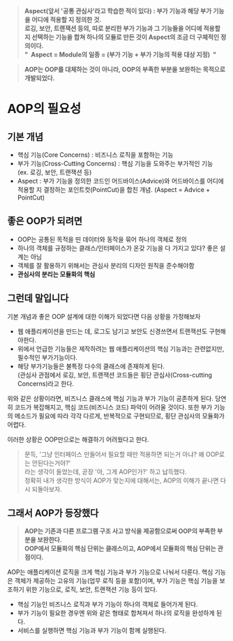 > **Aspect(앞서 '공통 관심사'라고 학습한 적이 있다) : 부가 기능과 해당 부가 기능을 어디에 적용할 지 정의한 것.**  
> **로깅, 보안, 트랜잭션 등의, 따로 분리한 부가 기능과 그 기능들을 어디에 적용할 지 선택하는 기능을 합쳐 하나의 모듈로 만든 것이 Aspect의 조금 더 구체적인 정의이다.  
> "  Aspect = Module의 일종 = (부가 기능 + 부가 기능의 적용 대상 지정)  "**

> **AOP는 OOP를 대체하는 것이 아니라, OOP의 부족한 부분을 보완하는 목적으로 개발되었다.**

# **AOP의 필요성**

## **기본 개념**

-   핵심 기능(Core Concerns) : 비즈니스 로직을 포함하는 기능
-   부가 기능(Cross-Cutting Concerns) : 핵심 기능을 도와주는 부가적인 기능  
    (ex. 로깅, 보안, 트랜잭션 등)
-   Aspect : 부가 기능을 정의한 코드인 어드바이스(Advice)와 어드바이스를 어디에 적용할 지 결정하는 포인트컷(PointCut)을 합친 개념. (Aspect = Advice + PointCut)

## **좋은 OOP가 되려면**

-   OOP는 공통된 목적을 띤 데이터와 동작을 묶어 하나의 객체로 정의 
-   하나의 객체를 규정하는 클래스/인터페이스가 온갖 기능을 다 가지고 있다? 좋은 설계는 아님
-   객체를 잘 활용하기 위해서는 관심사 분리의 디자인 원칙을 준수해야함
-   **관심사의 분리는 모듈화의 핵심**

## **그런데 말입니다**

기본 개념과 좋은 OOP 설계에 대한 이해가 되었다면 다음 상황을 가정해보자

-   웹 애플리케이션을 만드는 데, 로그도 남기고 보안도 신경쓰면서 트랜잭션도 구현해야한다.
-   위에서 언급한 기능들은 제작하려는 웹 애플리케이션의 핵심 기능과는 관련없지만, 필수적인 부가기능이다.
-   해당 부가기능들은 불특정 다수의 클래스에 존재하게 된다.  
    (관심사 관점에서 로깅, 보안, 트랜잭션 코드들은 횡단 관심사(Cross-cutting Concerns)라고 한다.

위와 같은 상황이라면, 비즈니스 클래스에 핵심 기능과 부가 기능이 공존하게 된다. 당연히 코드가 복잡해지고, 핵심 코드(비즈니스 코드) 파악이 어려울 것이다. 또한 부가 기능의 메소드가 필요에 따라 각각 다르게, 반복적으로 구현되므로, 횡단 관심사의 모듈화가 어렵다.

이러한 상황은 OOP만으로는 해결하기 어려웠다고 한다.

> 문득, '그냥 인터페이스 만들어서 필요할 때만 적용하면 되는거 아냐? 왜 OOP로는 안된다는거야?'  
> 라는 생각이 들었는데, 곧장 '아, 그게 AOP인가?' 하고 납득했다.  
> 정확히 내가 생각한 방식이 AOP가 맞는지에 대해서는, AOP의 이해가 끝나면 다시 되돌아보자.

## **그래서 AOP가 등장했다**

> **AOP는 기존과 다른 프로그램 구조 사고 방식을 제공함으로써 OOP의 부족한 부분을 보완한다.**  
> **OOP에서 모듈화의 핵심 단위는 클래스이고, AOP에서 모듈화의 핵심 단위는 관점이다.**

AOP는 애플리케이션 로직을 크게 핵심 기능과 부가 기능으로 나눠서 다룬다. 핵심 기능은 객체가 제공하는 고유의 기능(업무 로직 등을 포함)이며, 부가 기능은 핵심 기능을 보조하기 위한 기능으로, 로직, 보안, 트랜잭션 기능 등이 있다. 

-   핵심 기능인 비즈니스 로직과 부가 기능이 하나의 객체로 들어가게 된다.
-   부가 기능이 필요한 경우엔 위와 같은 형태로 합쳐져서 하나의 로직을 완성하게 된다.
-   서비스를 실행하면 핵심 기능과 부가 기능이 함께 실행된다.
